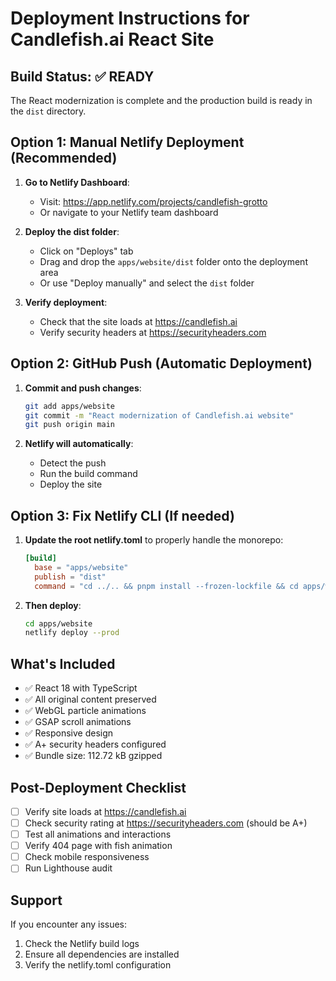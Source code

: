 # Deployment Instructions for Candlefish.ai React Site

## Build Status: ✅ READY

The React modernization is complete and the production build is ready in the `dist` directory.

## Option 1: Manual Netlify Deployment (Recommended)

1. **Go to Netlify Dashboard**:
   - Visit: <https://app.netlify.com/projects/candlefish-grotto>
   - Or navigate to your Netlify team dashboard

2. **Deploy the dist folder**:
   - Click on "Deploys" tab
   - Drag and drop the `apps/website/dist` folder onto the deployment area
   - Or use "Deploy manually" and select the `dist` folder

3. **Verify deployment**:
   - Check that the site loads at <https://candlefish.ai>
   - Verify security headers at <https://securityheaders.com>

## Option 2: GitHub Push (Automatic Deployment)

1. **Commit and push changes**:

   ```bash
   git add apps/website
   git commit -m "React modernization of Candlefish.ai website"
   git push origin main
   ```

2. **Netlify will automatically**:
   - Detect the push
   - Run the build command
   - Deploy the site

## Option 3: Fix Netlify CLI (If needed)

1. **Update the root netlify.toml** to properly handle the monorepo:

   ```toml
   [build]
     base = "apps/website"
     publish = "dist"
     command = "cd ../.. && pnpm install --frozen-lockfile && cd apps/website && pnpm build"
   ```

2. **Then deploy**:

   ```bash
   cd apps/website
   netlify deploy --prod
   ```

## What's Included

- ✅ React 18 with TypeScript
- ✅ All original content preserved
- ✅ WebGL particle animations
- ✅ GSAP scroll animations
- ✅ Responsive design
- ✅ A+ security headers configured
- ✅ Bundle size: 112.72 kB gzipped

## Post-Deployment Checklist

- [ ] Verify site loads at <https://candlefish.ai>
- [ ] Check security rating at <https://securityheaders.com> (should be A+)
- [ ] Test all animations and interactions
- [ ] Verify 404 page with fish animation
- [ ] Check mobile responsiveness
- [ ] Run Lighthouse audit

## Support

If you encounter any issues:

1. Check the Netlify build logs
2. Ensure all dependencies are installed
3. Verify the netlify.toml configuration
